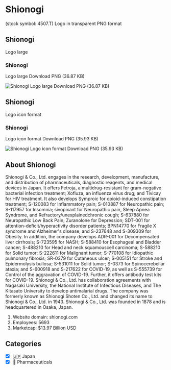 # Shionogi
 (stock symbol: 4507.T) Logo in transparent PNG format

## Shionogi
 Logo large

### Shionogi
 Logo large Download PNG (36.87 KB)

![Shionogi
 Logo large Download PNG (36.87 KB)](/img/orig/4507.T_BIG-53c7e862.png)

## Shionogi
 Logo icon format

### Shionogi
 Logo icon format Download PNG (35.93 KB)

![Shionogi
 Logo icon format Download PNG (35.93 KB)](/img/orig/4507.T-0a0de279.png)

## About Shionogi


Shionogi & Co., Ltd. engages in the research, development, manufacture, and distribution of pharmaceuticals, diagnostic reagents, and medical devices in Japan. It offers Fetroja, a multidrug-resistant for gram-negative bacterial infection treatment; Xofluza, an influenza virus drug; and Tivicay for HIV treatment. It also develops Symproic for opioid-induced constipation treatment; S-120083 for Inflammatory pain; S-010887 for Neuropathic pain; S-117957 for Insomnia; sivopixant for Neuropathic pain, Sleep Apnea Syndrome, and Refractory/unexplainedchronic cough; S-637880 for Neuropathic Low Back Pain; Zuranolone for Depression; SDT-001 for attention-deficit/hyperactivity disorder patients; BPN14770 for Fragile X syndrome and Alzheimer's disease; and S-237648 and S-309309 for Obesity. In addition, the company develops ADR-001 for Decompensated liver cirrhosis; S-723595 for NASH; S-588410 for Esophageal and Bladder cancer; S-488210 for Head and neck squamouscell carcinoma; S-588210 for Solid tumor; S-222611 for Malignant tumor; S-770108 for Idiopathic pulmonary fibrosis; SR-0379 for Cutaneous ulcer; S-005151 for Stroke and Epidermolysis bullosa; S-531011 for Solid tumor; S-0373 for Spinocerebellar ataxia; and S-600918 and S-217622 for COVID-19, as well as S-555739 for Control of the aggravation of COVID-19. Further, it offers antibody test kits for COVID-19. Shionogi & Co., Ltd. has collaboration agreements with Nagasaki University, the National Institute of Infectious Diseases, and The Kitasato University to develop antimalarial drugs. The company was formerly known as Shionogi Shoten Co., Ltd. and changed its name to Shionogi & Co., Ltd. in 1943. Shionogi & Co., Ltd. was founded in 1878 and is headquartered in Osaka, Japan.

1. Website domain: shionogi.com
2. Employees: 5693
3. Marketcap: $13.97 Billion USD


## Categories
- [x] 🇯🇵 Japan
- [x] 💊 Pharmaceuticals
